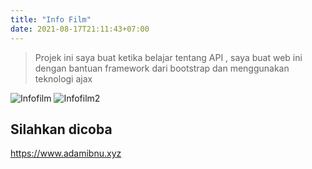 ```yaml
---
title: "Info Film"
date: 2021-08-17T21:11:43+07:00
---
```




>Projek ini saya buat ketika belajar tentang API , saya buat web ini dengan bantuan framework dari bootstrap dan menggunakan teknologi ajax 

![Infofilm](/img/infofilm.jpeg)
![Infofilm2](/img/infofilm2.jpeg)
## Silahkan dicoba


https://www.adamibnu.xyz